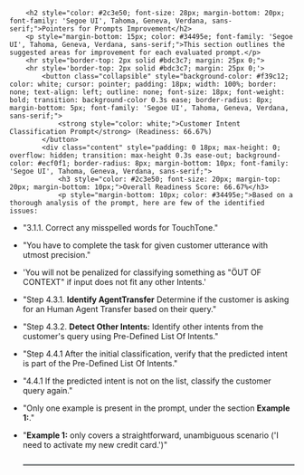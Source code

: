 
        <h2 style="color: #2c3e50; font-size: 28px; margin-bottom: 20px; font-family: 'Segoe UI', Tahoma, Geneva, Verdana, sans-serif;">Pointers for Prompts Improvement</h2>
        <p style="margin-bottom: 15px; color: #34495e; font-family: 'Segoe UI', Tahoma, Geneva, Verdana, sans-serif;">This section outlines the suggested areas for improvement for each evaluated prompt.</p>
        <hr style="border-top: 2px solid #bdc3c7; margin: 25px 0;">
        <hr style='border-top: 2px solid #bdc3c7; margin: 25px 0;'>
            <button class="collapsible" style="background-color: #f39c12; color: white; cursor: pointer; padding: 18px; width: 100%; border: none; text-align: left; outline: none; font-size: 18px; font-weight: bold; transition: background-color 0.3s ease; border-radius: 8px; margin-bottom: 5px; font-family: 'Segoe UI', Tahoma, Geneva, Verdana, sans-serif;">
                <strong style="color: white;">Customer Intent Classification Prompt</strong> (Readiness: 66.67%)
            </button>
            <div class="content" style="padding: 0 18px; max-height: 0; overflow: hidden; transition: max-height 0.3s ease-out; background-color: #ecf0f1; border-radius: 8px; margin-bottom: 10px; font-family: 'Segoe UI', Tahoma, Geneva, Verdana, sans-serif;">
                <h3 style="color: #2c3e50; font-size: 20px; margin-top: 20px; margin-bottom: 10px;">Overall Readiness Score: 66.67%</h3>
                <p style="margin-bottom: 10px; color: #34495e;">Based on a thorough analysis of the prompt, here are few of the identified issues:

- "3.1.1. Correct any misspelled words for TouchTone."
- "You have to complete the task for given customer utterance with utmost precision."
- 'You will not be penalized for classifying something as "ÖUT OF CONTEXT" if input does not fit any other Intents.'
- "Step 4.3.1. **Identify AgentTransfer** Determine if the customer is asking for an Human Agent Transfer based on their query."
- "Step 4.3.2. **Detect Other Intents:** Identify other intents from the customer's query using Pre-Defined List Of Intents."
- "Step 4.4.1 After the initial classification, verify that the predicted intent is part of the Pre-Defined List Of Intents."
- "4.4.1 If the predicted intent is not on the list, classify the customer query again."
- "Only one example is present in the prompt, under the section **Example 1:**."
- "**Example 1:** only covers a straightforward, unambiguous scenario ('I need to activate my new credit card.')"</p>
            </div>
            <hr style='border-top: 2px solid #bdc3c7; margin: 25px 0;'>
        <script>
            var coll = document.getElementsByClassName("collapsible");
            var i;

            for (i = 0; i < coll.length; i++) {
                coll[i].addEventListener("click", function() {
                    var content = this.nextElementSibling;
                    if (content.style.maxHeight && content.style.maxHeight !== "0px"){
                        content.style.maxHeight = "0"; // Collapse it
                    } else {
                        content.style.maxHeight = content.scrollHeight + "px"; // Expand it
                    }
                });
            }
        </script>
        